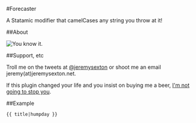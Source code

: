 #Forecaster

A Statamic modifier that camelCases any string you throw at it!

##About

![You know it.](http://media.giphy.com/media/TbZZFb1bXv3sk/giphy.gif)

##Support, etc

Troll me on the tweets at [@jeremysexton](http://twitter.com/jeremysexton) or shoot me an email jeremy(at)jeremysexton.net.

If this plugin changed your life and you insist on buying me a beer, [I'm not going to stop you](https://www.paypal.com/cgi-bin/webscr?cmd=_s-xclick&hosted_button_id=LTC6XY9F7RTJ2).

##Example

```
{{ title|humpday }}
```